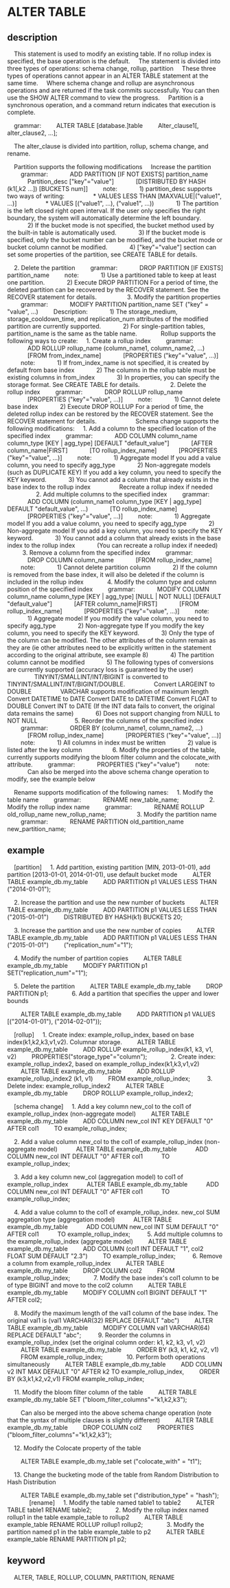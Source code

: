 <!-- 
Licensed to the Apache Software Foundation (ASF) under one
or more contributor license agreements.  See the NOTICE file
distributed with this work for additional information
regarding copyright ownership.  The ASF licenses this file
to you under the Apache License, Version 2.0 (the
"License"); you may not use this file except in compliance
with the License.  You may obtain a copy of the License at

  http://www.apache.org/licenses/LICENSE-2.0

Unless required by applicable law or agreed to in writing,
software distributed under the License is distributed on an
"AS IS" BASIS, WITHOUT WARRANTIES OR CONDITIONS OF ANY
KIND, either express or implied.  See the License for the
specific language governing permissions and limitations
under the License.
-->

# ALTER TABLE
## description
    This statement is used to modify an existing table. If no rollup index is specified, the base operation is the default.
    The statement is divided into three types of operations: schema change, rollup, partition
    These three types of operations cannot appear in an ALTER TABLE statement at the same time.
    Where schema change and rollup are asynchronous operations and are returned if the task commits successfully. You can then use the SHOW ALTER command to view the progress.
    Partition is a synchronous operation, and a command return indicates that execution is complete.

    grammar:
        ALTER TABLE [database.]table
        Alter_clause1[, alter_clause2, ...];

    The alter_clause is divided into partition, rollup, schema change, and rename.

    Partition supports the following modifications
    Increase the partition
        grammar:
            ADD PARTITION [IF NOT EXISTS] partition_name
            Partition_desc ["key"="value"]
            [DISTRIBUTED BY HASH (k1[,k2 ...]) [BUCKETS num]]
        note:
            1) partition_desc supports two ways of writing:
                * VALUES LESS THAN [MAXVALUE|("value1", ...)]
                * VALUES [("value1", ...), ("value1", ...))
            1) The partition is the left closed right open interval. If the user only specifies the right boundary, the system will automatically determine the left boundary.
            2) If the bucket mode is not specified, the bucket method used by the built-in table is automatically used.
            3) If the bucket mode is specified, only the bucket number can be modified, and the bucket mode or bucket column cannot be modified.
            4) ["key"="value"] section can set some properties of the partition, see CREATE TABLE for details.

    2. Delete the partition
        grammar:
            DROP PARTITION [IF EXISTS] partition_name
        note:
            1) Use a partitioned table to keep at least one partition.
            2) Execute DROP PARTITION For a period of time, the deleted partition can be recovered by the RECOVER statement. See the RECOVER statement for details.
            
    3. Modify the partition properties
        grammar:
            MODIFY PARTITION partition_name SET ("key" = "value", ...)
        Description:
            1) The storage_medium, storage_cooldown_time, and replication_num attributes of the modified partition are currently supported.
            2) For single-partition tables, partition_name is the same as the table name.
        
    Rollup supports the following ways to create:
    1. Create a rollup index
        grammar:
            ADD ROLLUP rollup_name (column_name1, column_name2, ...)
            [FROM from_index_name]
            [PROPERTIES ("key"="value", ...)]
        note:
            1) If from_index_name is not specified, it is created by default from base index
            2) The columns in the rollup table must be existing columns in from_index
            3) In properties, you can specify the storage format. See CREATE TABLE for details.
            
    2. Delete the rollup index
        grammar:
            DROP ROLLUP rollup_name
            [PROPERTIES ("key"="value", ...)]
        note:
            1) Cannot delete base index
            2) Execute DROP ROLLUP For a period of time, the deleted rollup index can be restored by the RECOVER statement. See the RECOVER statement for details.
    
            
    Schema change supports the following modifications:
    1. Add a column to the specified location of the specified index
        grammar:
            ADD COLUMN column_name column_type [KEY | agg_type] [DEFAULT "default_value"]
            [AFTER column_name|FIRST]
            [TO rollup_index_name]
            [PROPERTIES ("key"="value", ...)]
        note:
            1) Aggregate model If you add a value column, you need to specify agg_type
            2) Non-aggregate models (such as DUPLICATE KEY) If you add a key column, you need to specify the KEY keyword.
            3) You cannot add a column that already exists in the base index to the rollup index
                Recreate a rollup index if needed
            
    2. Add multiple columns to the specified index
        grammar:
            ADD COLUMN (column_name1 column_type [KEY | agg_type] DEFAULT "default_value", ...)
            [TO rollup_index_name]
            [PROPERTIES ("key"="value", ...)]
        note:
            1) Aggregate model If you add a value column, you need to specify agg_type
            2) Non-aggregate model If you add a key column, you need to specify the KEY keyword.
            3) You cannot add a column that already exists in the base index to the rollup index
            (You can recreate a rollup index if needed)
    
    3. Remove a column from the specified index
        grammar:
            DROP COLUMN column_name
            [FROM rollup_index_name]
        note:
            1) Cannot delete partition column
            2) If the column is removed from the base index, it will also be deleted if the column is included in the rollup index
        
    4. Modify the column type and column position of the specified index
        grammar:
            MODIFY COLUMN column_name column_type [KEY | agg_type] [NULL | NOT NULL] [DEFAULT "default_value"]
            [AFTER column_name|FIRST]
            [FROM rollup_index_name]
            [PROPERTIES ("key"="value", ...)]
        note:
            1) Aggregate model If you modify the value column, you need to specify agg_type
            2) Non-aggregate type If you modify the key column, you need to specify the KEY keyword.
            3) Only the type of the column can be modified. The other attributes of the column remain as they are (ie other attributes need to be explicitly written in the statement according to the original attribute, see example 8)
            4) The partition column cannot be modified
            5) The following types of conversions are currently supported (accuracy loss is guaranteed by the user)
                TINYINT/SMALLINT/INT/BIGINT is converted to TINYINT/SMALLINT/INT/BIGINT/DOUBLE.
                Convert LARGEINT to DOUBLE
                VARCHAR supports modification of maximum length
                Convert DATETIME to DATE
                Convert DATE to DATETIME
                Convert FLOAT to DOUBLE
                Convert INT to DATE (If the INT data fails to convert, the original data remains the same)
            6) Does not support changing from NULL to NOT NULL
                
    5. Reorder the columns of the specified index
        grammar:
            ORDER BY (column_name1, column_name2, ...)
            [FROM rollup_index_name]
            [PROPERTIES ("key"="value", ...)]
        note:
            1) All columns in index must be written
            2) value is listed after the key column
            
    6. Modify the properties of the table, currently supports modifying the bloom filter column and the colocate_with attribute.
        grammar:
            PROPERTIES ("key"="value")
        note:
            Can also be merged into the above schema change operation to modify, see the example below
     

    Rename supports modification of the following names:
    1. Modify the table name
        grammar:
            RENAME new_table_name;
            
    2. Modify the rollup index name
        grammar:
            RENAME ROLLUP old_rollup_name new_rollup_name;
            
    3. Modify the partition name
        grammar:
            RENAME PARTITION old_partition_name new_partition_name;
      
## example
    [partition]
    1. Add partition, existing partition [MIN, 2013-01-01), add partition [2013-01-01, 2014-01-01), use default bucket mode
        ALTER TABLE example_db.my_table
        ADD PARTITION p1 VALUES LESS THAN ("2014-01-01");

    2. Increase the partition and use the new number of buckets
        ALTER TABLE example_db.my_table
        ADD PARTITION p1 VALUES LESS THAN ("2015-01-01")
        DISTRIBUTED BY HASH(k1) BUCKETS 20;

    3. Increase the partition and use the new number of copies
        ALTER TABLE example_db.my_table
        ADD PARTITION p1 VALUES LESS THAN ("2015-01-01")
        ("replication_num"="1");

    4. Modify the number of partition copies
        ALTER TABLE example_db.my_table
        MODIFY PARTITION p1 SET("replication_num"="1");

    5. Delete the partition
        ALTER TABLE example_db.my_table
        DROP PARTITION p1;
        
    6. Add a partition that specifies the upper and lower bounds

        ALTER TABLE example_db.my_table
        ADD PARTITION p1 VALUES [("2014-01-01"), ("2014-02-01"));

    [rollup]
    1. Create index: example_rollup_index, based on base index(k1,k2,k3,v1,v2). Columnar storage.
        ALTER TABLE example_db.my_table
        ADD ROLLUP example_rollup_index(k1, k3, v1, v2)
        PROPERTIES("storage_type"="column");
        
    2. Create index: example_rollup_index2, based on example_rollup_index(k1,k3,v1,v2)
        ALTER TABLE example_db.my_table
        ADD ROLLUP example_rollup_index2 (k1, v1)
        FROM example_rollup_index;
    
    3. Delete index: example_rollup_index2
        ALTER TABLE example_db.my_table
        DROP ROLLUP example_rollup_index2;

    [schema change]
    1. Add a key column new_col to the col1 of example_rollup_index (non-aggregate model)
        ALTER TABLE example_db.my_table
        ADD COLUMN new_col INT KEY DEFAULT "0" AFTER col1
        TO example_rollup_index;

    2. Add a value column new_col to the col1 of example_rollup_index (non-aggregate model)
          ALTER TABLE example_db.my_table
          ADD COLUMN new_col INT DEFAULT "0" AFTER col1
          TO example_rollup_index;

    3. Add a key column new_col (aggregation model) to col1 of example_rollup_index
          ALTER TABLE example_db.my_table
          ADD COLUMN new_col INT DEFAULT "0" AFTER col1
          TO example_rollup_index;

    4. Add a value column to the col1 of example_rollup_index. new_col SUM aggregation type (aggregation model)
          ALTER TABLE example_db.my_table
          ADD COLUMN new_col INT SUM DEFAULT "0" AFTER col1
          TO example_rollup_index;
    
    5. Add multiple columns to the example_rollup_index (aggregate model)
        ALTER TABLE example_db.my_table
        ADD COLUMN (col1 INT DEFAULT "1", col2 FLOAT SUM DEFAULT "2.3")
        TO example_rollup_index;
    
    6. Remove a column from example_rollup_index
        ALTER TABLE example_db.my_table
        DROP COLUMN col2
        FROM example_rollup_index;
        
    7. Modify the base index's col1 column to be of type BIGINT and move to the col2 column
        ALTER TABLE example_db.my_table
        MODIFY COLUMN col1 BIGINT DEFAULT "1" AFTER col2;

    8. Modify the maximum length of the val1 column of the base index. The original val1 is (val1 VARCHAR(32) REPLACE DEFAULT "abc")
        ALTER TABLE example_db.my_table
        MODIFY COLUMN val1 VARCHAR(64) REPLACE DEFAULT "abc";
    
    9. Reorder the columns in example_rollup_index (set the original column order: k1, k2, k3, v1, v2)
        ALTER TABLE example_db.my_table
        ORDER BY (k3, k1, k2, v2, v1)
        FROM example_rollup_index;
        
    10. Perform both operations simultaneously
        ALTER TABLE example_db.my_table
        ADD COLUMN v2 INT MAX DEFAULT "0" AFTER k2 TO example_rollup_index,
        ORDER BY (k3,k1,k2,v2,v1) FROM example_rollup_index;

    11. Modify the bloom filter column of the table
        ALTER TABLE example_db.my_table SET ("bloom_filter_columns"="k1,k2,k3");

        Can also be merged into the above schema change operation (note that the syntax of multiple clauses is slightly different)
        ALTER TABLE example_db.my_table
        DROP COLUMN col2
        PROPERTIES ("bloom_filter_columns"="k1,k2,k3");

    12. Modify the Colocate property of the table

        ALTER TABLE example_db.my_table set ("colocate_with" = "t1");

    13. Change the bucketing mode of the table from Random Distribution to Hash Distribution

        ALTER TABLE example_db.my_table set ("distribution_type" = "hash");
        
    [rename]
    1. Modify the table named table1 to table2
        ALTER TABLE table1 RENAME table2;
        
    2. Modify the rollup index named rollup1 in the table example_table to rollup2
        ALTER TABLE example_table RENAME ROLLUP rollup1 rollup2;
        
    3. Modify the partition named p1 in the table example_table to p2
        ALTER TABLE example_table RENAME PARTITION p1 p2;
        
## keyword
    ALTER, TABLE, ROLLUP, COLUMN, PARTITION, RENAME